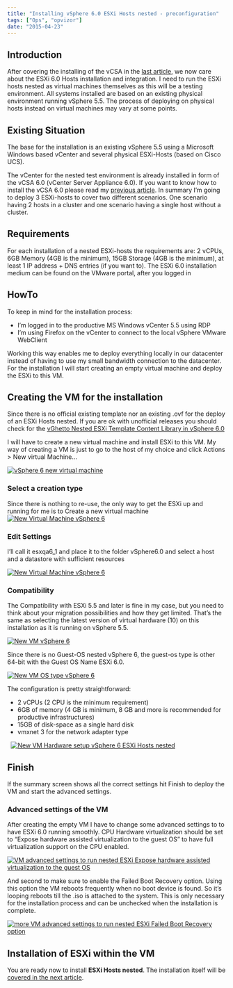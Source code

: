 ```yaml
---
title: "Installing vSphere 6.0 ESXi Hosts nested - preconfiguration"
tags: ["Ops", "opvizor"]
date: "2015-04-23"
---
```


## Introduction

After covering the installing of the vCSA in the [last article](https://www.opvizor.com/blog/installing-vsphere-6-vcsa-vcenter-server-appliance/ "Installing vSphere 6 – vCSA (vCenter Server Appliance)"), we now care about the ESXi 6.0 Hosts installation and integration. I need to run the ESXi hosts nested as virtual machines themselves as this will be a testing environment. All systems installed are based on an existing physical environment running vSphere 5.5. The process of deploying on physical hosts instead on virtual machines may vary at some points.

## Existing Situation

The base for the installation is an existing vSphere 5.5 using a Microsoft Windows based vCenter and several physical ESXi-Hosts (based on Cisco UCS).

The vCenter for the nested test environment is already installed in form of the vCSA 6.0 (vCenter Server Appliance 6.0). If you want to know how to install the vCSA 6.0 please read my [previous article](https://www.opvizor.com/blog/installing-vsphere-6-vcsa-vcenter-server-appliance/ "Installing vSphere 6 – vCSA (vCenter Server Appliance)"). In summary I’m going to deploy 3 ESXi-hosts to cover two different scenarios. One scenario having 2 hosts in a cluster and one scenario having a single host without a cluster.

## Requirements

For each installation of a nested ESXi-hosts the requirements are: 2 vCPUs, 6GB Memory (4GB is the minimum), 15GB Storage (4GB is the minimum), at least 1 IP address + DNS entries (if you want to). The ESXi 6.0 installation medium can be found on the VMware portal, after you logged in

## HowTo

To keep in mind for the installation process:

- I’m logged in to the productive MS Windows vCenter 5.5 using RDP
- I’m using Firefox on the vCenter to connect to the local vSphere VMware WebClient

Working this way enables me to deploy everything locally in our datacenter instead of having to use my small bandwidth connection to the datacenter. For the installation I will start creating an empty virtual machine and deploy the ESXi to this VM.

## Creating the VM for the installation

Since there is no official existing template nor an existing .ovf for the deploy of an ESXi Hosts nested. If you are ok with unofficial releases you should check for the [vGhetto Nested ESXi Template Content Library in vSphere 6.0](http://www.virtuallyghetto.com/2015/04/subscribe-to-vghetto-nested-esxi-template-content-library-in-vsphere-6-0.html)

I will have to create a new virtual machine and install ESXi to this VM. My way of creating a VM is just to go to the host of my choice and click Actions > New virtual Machine…

[![vSphere 6 new virtual machine](/images/blog/new_vm_1.jpg)](https://www.opvizor.com/wp-content/uploads/2015/04/new_vm_1.jpg)

### Select a creation type

Since there is nothing to re-use, the only way to get the ESXi up and running for me is to Create a new virtual machine [![New Virtual Machine vSphere 6](/images/blog/new_vm_2.jpg)](https://www.opvizor.com/wp-content/uploads/2015/04/new_vm_2.jpg)

### Edit Settings

I’ll call it esxqa6\_1 and place it to the folder vSphere6.0 and select a host and a datastore with sufficient resources

[![New Virtual Machine vSphere 6](/images/blog/new_vm_3.jpg)](https://www.opvizor.com/wp-content/uploads/2015/04/new_vm_3.jpg)

### Compatibility

The Compatibility with ESXi 5.5 and later is fine in my case, but you need to think about your migration possibilities and how they get limited. That’s the same as selecting the latest version of virtual hardware (10) on this installation as it is running on vSphere 5.5.

[![New VM vSphere 6](/images/blog/new_vm_4.jpg)](https://www.opvizor.com/wp-content/uploads/2015/04/new_vm_4.jpg)

Since there is no Guest-OS nested vSphere 6, the guest-os type is other 64-bit with the Guest OS Name ESXi 6.0.

[![New VM OS type vSphere 6](/images/blog/new_vm_5.jpg)](https://www.opvizor.com/wp-content/uploads/2015/04/new_vm_5.jpg)

The configuration is pretty straightforward:

- 2 vCPUs (2 CPU is the minimum requirement)
- 6GB of memory (4 GB is minimum, 8 GB and more is recommended for productive infrastructures)
- 15GB of disk-space as a single hard disk
- vmxnet 3 for the network adapter type

  [![New VM Hardware setup vSphere 6 ESXi Hosts nested](/images/blog/new_vm_6-300x300.jpg)](https://www.opvizor.com/wp-content/uploads/2015/04/new_vm_6.jpg)

## Finish

If the summary screen shows all the correct settings hit Finish to deploy the VM and start the advanced settings.

### Advanced settings of the VM

After creating the empty VM I have to change some advanced settings to to have ESXi 6.0 running smoothly. CPU Hardware virtualization should be set to “Expose hardware assisted virtualization to the guest OS” to have full virtualization support on the CPU enabled.

[![VM advanced settings to run nested ESXi Expose hardware assisted virtualization to the guest OS](/images/blog/new_vm_advsettings_6.jpg)](https://www.opvizor.com/wp-content/uploads/2015/04/new_vm_advsettings_6.jpg)

And second to make sure to enable the Failed Boot Recovery option. Using this option the VM reboots frequently when no boot device is found. So it’s looping reboots till the .iso is attached to the system. This is only necessary for the installation process and can be unchecked when the installation is complete.

[![more VM advanced settings to run nested ESXi Failed Boot Recovery option](/images/blog/new_vm_advsettings_7.jpg)](https://www.opvizor.com/wp-content/uploads/2015/04/new_vm_advsettings_7.jpg)

## Installation of ESXi within the VM

You are ready now to install **ESXi Hosts nested**. The installation itself will be [covered in the next article](https://www.opvizor.com/blog/installing-vsphere-6-0-esxi-hosts-nested-install-2/). 

<script>setInterval(_gaq.push(['_trackEvent', 'blog post', 'read 15 seconds', '']), 15000);</script>
